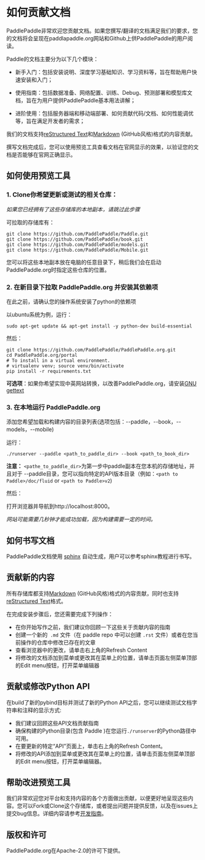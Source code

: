 # 如何贡献文档

PaddlePaddle非常欢迎您贡献文档。如果您撰写/翻译的文档满足我们的要求，您的文档将会呈现在paddlapaddle.org网站和Github上供PaddlePaddle的用户阅读。

Paddle的文档主要分为以下几个模块：

- 新手入门：包括安装说明、深度学习基础知识、学习资料等，旨在帮助用户快速安装和入门；

- 使用指南：包括数据准备、网络配置、训练、Debug、预测部署和模型库文档，旨在为用户提供PaddlePaddle基本用法讲解；

- 进阶使用：包括服务器端和移动端部署、如何贡献代码/文档、如何性能调优等，旨在满足开发者的需求；

我们的文档支持[reStructured Text](http://www.sphinx-doc.org/en/master/usage/restructuredtext/basics.html)和[Markdown](https://guides.github.com/features/mastering-markdown/) (GitHub风格)格式的内容贡献。

撰写文档完成后，您可以使用预览工具查看文档在官网显示的效果，以验证您的文档是否能够在官网正确显示。


## 如何使用预览工具
### 1. Clone你希望更新或测试的相关仓库：

*如果您已经拥有了这些存储库的本地副本，请跳过此步骤*

可拉取的存储库有：

```
git clone https://github.com/PaddlePaddle/Paddle.git
git clone https://github.com/PaddlePaddle/book.git
git clone https://github.com/PaddlePaddle/models.git
git clone https://github.com/PaddlePaddle/Mobile.git

```


您可以将这些本地副本放在电脑的任意目录下，稍后我们会在启动 PaddlePaddle.org时指定这些仓库的位置。

### 2. 在新目录下拉取 PaddlePaddle.org 并安装其依赖项

在此之前，请确认您的操作系统安装了python的依赖项

以ubuntu系统为例，运行：

```
sudo apt-get update && apt-get install -y python-dev build-essential
```

然后：

```
git clone https://github.com/PaddlePaddle/PaddlePaddle.org.git
cd PaddlePaddle.org/portal
# To install in a virtual environment.
# virtualenv venv; source venv/bin/activate
pip install -r requirements.txt
```

**可选项**：如果你希望实现中英网站转换，以改善PaddlePaddle.org，请安装[GNU gettext](https://www.gnu.org/software/gettext/)

### 3. 在本地运行 PaddlePaddle.org

添加您希望加载和构建内容的目录列表(选项包括：--paddle，--book，--models，--mobile)

运行：

```
./runserver --paddle <path_to_paddle_dir> --book <path_to_book_dir>
```

**注意：**  `<pathe_to_paddle_dir>`为第一步中paddle副本在您本机的存储地址，并且对于 --paddle目录，您可以指向特定的API版本目录（例如：`<path to Paddle>/doc/fluid` or `<path to Paddle>v2`)

然后：

打开浏览器并导航到http://localhost:8000。

*网站可能需要几秒钟才能成功加载，因为构建需要一定的时间。*

## 如何书写文档

PaddlePaddle文档使用 [sphinx](http://www.sphinx-doc.org/en/1.4.8/) 自动生成，用户可以参考sphinx教程进行书写。

## 贡献新的内容

所有存储库都支持[Markdown](https://guides.github.com/features/mastering-markdown/) (GitHub风格)格式的内容贡献，同时也支持[reStructured Text](http://www.sphinx-doc.org/en/master/usage/restructuredtext/basics.html)格式。

在完成安装步骤后，您还需要完成下列操作：

 - 在你开始写作之前，我们建议你回顾一下这些关于贡献内容的指南
 - 创建一个新的` .md` 文件（在 paddle repo 中可以创建 `.rst` 文件）或者在您当前操作的仓库中修改已存在的文章
 - 查看浏览器中的更改，请单击右上角的Refresh Content
 - 将修改的文档添加到菜单或更改其在菜单上的位置，请单击页面左侧菜单顶部的Edit menu按钮，打开菜单编辑器

## 贡献或修改Python API

在build了新的pybind目标并测试了新的Python API之后，您可以继续测试文档字符串和注释的显示方式:

- 我们建议回顾这些API文档贡献指南
- 确保构建的Python目录(包含 Paddle )在您运行`./runserver`的Python路径中可用。
- 在要更新的特定“API”页面上，单击右上角的Refresh Content。
- 将修改的API添加到菜单或更改其在菜单上的位置，请单击页面左侧菜单顶部的Edit menu按钮，打开菜单编辑器。

## 帮助改进预览工具

我们非常欢迎您对平台和支持内容的各个方面做出贡献，以便更好地呈现这些内容。您可以Fork或Clone这个存储库，或者提出问题并提供反馈，以及在issues上提交bug信息。详细内容请参考[开发指南](https://github.com/PaddlePaddle/PaddlePaddle.org/blob/develop/DEVELOPING.md)。

## 版权和许可
PaddlePaddle.org在Apache-2.0的许可下提供。
